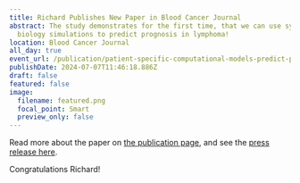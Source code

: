 ```yaml
---
title: Richard Publishes New Paper in Blood Cancer Journal
abstract: The study demonstrates for the first time, that we can use systems
  biology simulations to predict prognosis in lymphoma!
location: Blood Cancer Journal
all_day: true
event_url: /publication/patient-specific-computational-models-predict-prognosis-in-b-cell-lymphoma-by-quantifying-pro-proliferative-and-anti-apoptotic-signatures-from-genetic-sequencing-data/
publishDate: 2024-07-07T11:46:18.886Z
draft: false
featured: false
image:
  filename: featured.png
  focal_point: Smart
  preview_only: false
---
```

Read more about the paper on [the publication page](/publication/patient-specific-computational-models-predict-prognosis-in-b-cell-lymphoma-by-quantifying-pro-proliferative-and-anti-apoptotic-signatures-from-genetic-sequencing-data/), and see the [press release here](https://www.bsms.ac.uk/about/news/2024/07-11-personalised-simulations-predict-patient-outcomes-for-blood-cancer-treatment-in-breakthrough-study.aspx).

Congratulations Richard!

